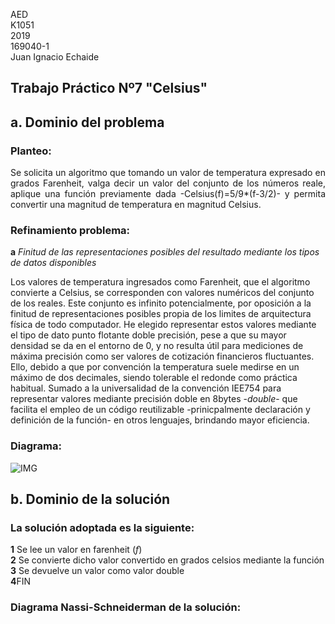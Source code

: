 AED <br>
K1051 <br>
2019 <br>
169040-1 <br>
Juan Ignacio Echaide	

## Trabajo Práctico Nº7 "Celsius"

## <strong>a</strong>. Dominio del problema
### Planteo:
<P ALIGN="justify">Se solicita un algoritmo que tomando un valor de temperatura expresado en grados Farenheit, valga decir un valor del conjunto de los números reale, aplique una función previamente dada -Celsius(f)=5/9*(f-3/2)- y permita convertir una magnitud de temperatura en magnitud Celsius.

### Refinamiento problema:

<strong>a</strong> <i>Finitud de las representaciones posibles del resultado  mediante los tipos de datos disponibles</i>

 Los valores de temperatura ingresados como Farenheit, que el algoritmo convierte a Celsius, se corresponden con valores numéricos del conjunto de los reales. Este conjunto es infinito potencialmente, por oposición a la finitud de representaciones posibles propia de los limites de arquitectura física de todo computador. 
 He elegido representar estos valores mediante el tipo de dato punto flotante doble precisión, pese a que su mayor densidad se da en el entorno de 0, y no resulta útil para mediciones de máxima precisión como ser valores de cotización financieros fluctuantes. Ello, debido a que por convención la temperatura suele medirse en un máximo de dos decimales, siendo tolerable el redonde como práctica habitual. Sumado a la universalidad de la convención IEE754 para representar valores mediante precisión doble en 8bytes -<i>double</i>- que facilita el empleo de un código reutilizable -prinicpalmente declaración y definición de la función- en otros lenguajes, brindando mayor eficiencia.  
  
  

### Diagrama:
![IMG](https://user-images.githubusercontent.com/43832189/57878692-f7842600-77f0-11e9-8aec-77436807c872.png)


## <strong>b</strong>. Dominio de la solución
### La solución adoptada es la siguiente:

<strong>1</strong>  Se lee un valor en farenheit (<i>f</i>) </br>
<strong>2</strong>  Se convierte dicho valor convertido en grados celsios mediante la función</br>
<strong>3</strong> Se devuelve un valor como valor double</br>
<strong>4</strong>FIN

### Diagrama Nassi-Schneiderman de la solución:




